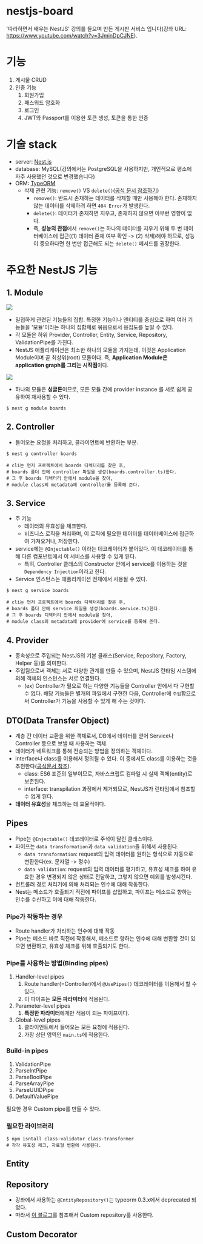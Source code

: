 # nestjs-board
'따라하면서 배우는 NestJS' 강의를 들으며 만든 게시판 서비스 입니다(강좌 URL: https://www.youtube.com/watch?v=3JminDpCJNE).

# 기능
1. 게시물 CRUD
2. 인증 기능
   1. 회원가입
   2. 패스워드 암호화
   3. 로그인
   4. JWT와 Passport를 이용한 토큰 생성, 토큰을 통한 인증


# 기술 stack
- server: [Nest.js](https://docs.nestjs.com/)
- database: MySQL(강의에서는 PostgreSQL을 사용하지만, 개인적으로 평소에 자주 사용했던 것으로 변경했습니다)
- ORM: [TypeORM](https://typeorm.io/)
  - 삭제 관련 기능: `remove()` VS `delete()`([공식 문서 참조하기](https://github.com/typeorm/typeorm/blob/master/docs/repository-api.md))
    - `remove()`: 반드시 존재하는 데이터를 삭제할 때만 사용해야 한다. 존재하지 않는 데이터를 삭제하려 하면 `404 Error`가 발생한다.
    - `delete()`: 데이터가 존재하면 지우고, 존재하지 않으면 아무런 영향이 없다.
    - 즉, <b>성능의 관점</b>에서 `remove()`는 하나의 데이터를 지우기 위해 두 번 데이터베이스에 접근((1) 데이터 존재 여부 확인 -> (2) 삭제)해야 하므로, 성능이 중요하다면 한 번만 접근해도 되는 `delete()` 메서드를 권장한다. 

# 주요한 NestJS 기능

## 1. Module
![](https://docs.nestjs.com/assets/Modules_1.png)
- 밀접하게 관련된 기능들의 집합. 특정한 기능이나 엔티티를 중심으로 하여 여러 기능들을 '모듈'이라는 하나의 집합체로 묶음으로서 응집도를 높일 수 있다.
- 각 모듈은 하위 Provider, Controller, Entity, Service, Repository, ValidationPipe를 가진다.
- NestJS 애플리케이션은 최소한 하나의 모듈을 가지는데, 이것은 Application Module이며 곧 최상위(root) 모듈이다. 즉, <b>Application Module은 application graph를 그리는 시작점</b>이다.


![](https://docs.nestjs.com/assets/Shared_Module_1.png)
- 하나의 모듈은 <b>싱글톤</b>이므로, 모든 모듈 간에 provider instance 를 서로 쉽게 공유하여 재사용할 수 있다.

```
$ nest g module boards 
```
## 2. Controller
- 들어오는 요청을 처리하고, 클라이언트에 반환하는 부분.
```
$ nest g controller boards

# cli는 먼저 프로젝트에서 boards 디렉터리를 찾은 후,
# boards 폴더 안에 controller 파일을 생성(boards.controller.ts)한다.
# 그 후 boards 디렉터리 안에서 module을 찾아,
# module class의 metadata에 controller를 등록해 준다. 
```

## 3. Service
- 주 기능
  - 데이터의 유효성을 체크한다.
  - 비즈니스 로직을 처리하며, 이 로직에 필요한 데이터를 데이터베이스에 접근하여 가져오거나, 저장한다.
- service에는 `@Injectable()` 이라는 데코레이터가 붙어있다. 이 데코레이터를 통해 다른 컴포넌트에서 이 서비스를 사용할 수 있게 된다.
  - 특히, Controller 클래스의 Constructor 안에서 service를 이용하는 것을 `Dependency Injection`이라고 한다.
- Service 인스턴스는 애플리케이션 전체에서 사용될 수 있다.
 ```
$ nest g service boards

# cli는 먼저 프로젝트에서 boards 디렉터리를 찾은 후,
# boards 폴더 안에 service 파일을 생성(boards.service.ts)한다.
# 그 후 boards 디렉터리 안에서 module을 찾아,
# module class의 metadata에 provider에 service를 등록해 준다. 
```

## 4. Provider
- 종속성으로 주입되는 NestJS의 기본 클래스(Service, Repository, Factory, Helper 등)를 의미한다.
- 주입됨으로써 객체는 서로 다양한 관계를 만들 수 있으며, NestJS 런타임 시스템에 의해 객체의 인스턴스는 서로 연결된다.
  - (ex) Controller가 필요로 하는 다양한 기능들을 Controller 안에서 다 구현할 수 없다. 해당 기능들은 별개의 파일에서 구현한 다음, Controller에 `주입`함으로써 Controller가 기능을 사용할 수 있게 해 주는 것이다. 

## DTO(Data Transfer Object)
- 계층 간 데이터 교환을 위한 객체로서, DB에서 데이터를 얻어 Service나 Controller 등으로 보낼 때 사용하는 객체.
- 데이터가 네트워크를 통해 전송되는 방법을 정의하는 객체이다.
- interface나 class를 이용해서 정의될 수 있다. 이 중에서도 class를 이용하는 것을 추천한다([공식문서 참조](https://docs.nestjs.com/controllers#request-payloads)).
  - class: ES6 표준의 일부이므로, 자바스크립트 컴파일 시 실제 객체(entity)로 보존된다.
  - interface: transpilation 과정에서 제거되므로, NestJS가 런타임에서 참조할 수 없게 된다. 
- <b>데이터 유효성</b>을 체크하는 데 효율적이다.

## Pipes
- Pipe는 `@Injectable()` 데코레이터로 주석이 달린 클래스이다.
- 파이프는 `data transformation`과 `data validation`을 위해서 사용된다.
  - `data transformation`: request의 입력 데이터를 원하는 형식으로 자동으로 변환한다(ex. 문자열 -> 정수)
  - `data validation`: request의 입력 데이터를 평가하고, 유효성 체크를 하여 유효한 경우 변경되지 않은 상태로 전달하고, 그렇지 않으면 예외를 발생시킨다.
- 컨트롤러 경로 처리기에 의해 처리되는 인수에 대해 작동한다.
- Nest는 메소드가 호출되기 직전에 파이프를 삽입하고, 파이프는 메소드로 향하는 인수를 수신하고 이에 대해 작동한다.

### Pipe가 작동하는 경우
- Route handler가 처리하는 인수에 대해 작동
- Pipe는 메소드 바로 직전에 작동해서, 메소드로 향하는 인수에 대해 변환할 것이 있으면 변환하고, 유효성 체크를 위해 호출되기도 한다. 

### Pipe를 사용하는 방법(Binding pipes)
1. Handler-level pipes
   1. Route handler(=Controller)에서 `@UsePipes()` 데코레이터를 이용해서 할 수 있다.
   2. 이 파이프는 <b>모든 파라미터</b>에 적용된다.
2. Parameter-level pipes
   1. <b>특정한 파라미터</b>에게만 적용이 되는 파이프이다.
3. Global-level pipes
   1. 클라이언트에서 들어오는 모든 요청에 적용된다.
   2. 가장 상단 영역인 `main.ts`에 적용한다.

### Build-in pipes
1. ValidationPipe
2. ParseIntPipe
3. ParseBoolPipe
4. ParseArrayPipe
5. ParseUUIDPipe
6. DefaultValuePipe

필요한 경우 Custom pipe를 만들 수 있다.

### 필요한 라이브러리
```
$ npm isntall class-validator class-transformer
# 각각 유효성 체크, 자료형 변환에 사용된다.
```

## Entity


## Repository
- 강좌에서 사용하는 `@EntityRepository()`는 typeorm 0.3.x에서 deprecated 되었다.
- 따라서 [이 블로그](https://velog.io/@wonjun1995/NestJS9.x.x-TypeORM0.3.x%EC%97%90%EC%84%9C-customRepository-%EC%89%BD%EA%B2%8C-%EC%82%AC%EC%9A%A9%ED%95%98%EA%B8%B0)를 참조해서 Custom repository를 사용한다.


## Custom Decorator


# 